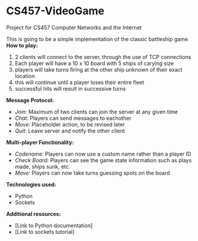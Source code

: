 # CS457-VideoGame
Project for CS457 Computer Networks and the Internet

This is going to be a simple implementation of the classic battleship game
**How to play:**
1. 2 clients will connect to the server, through the use of TCP connections
2. Each player will have a 10 x 10 board with 5 ships of carying size
3. players will take turns firing at the other ship unknown of their exact location
4. this will continue until a player loses their entire fleet
5. successful hits will result in successive turns

**Message Protocol:**
* *Join:* Maximum of two clients can join the server at any given time
* *Chat:* Players can send messages to eachother
* *Move:* Placeholder action, to be revised later
* *Quit:* Leave server and notify the other client

**Multi-player Functionality:**
* *Codename:* Players can now use a custom name rather than a player ID
* *Check Board:* Players can see the game state information such as plays made, ships sunk, etc.
* *Move:* Players can now take turns guessing spots on the board

**Technologies used:**
* Python
* Sockets

**Additional resources:**
* [Link to Python documentation]
* [Link to sockets tutorial]
